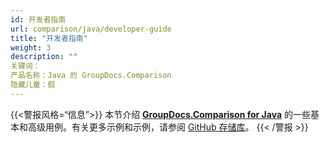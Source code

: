 ```yaml
---
id: 开发者指南
url: comparison/java/developer-guide
title: "开发者指南"
weight: 3
description: ""
关键词：
产品名称：Java 的 GroupDocs.Comparison
隐藏儿童：假
---
```

{{<警报风格=“信息”>}}
本节介绍 **[GroupDocs.Comparison for Java](https://products.groupdocs.com/comparison/java)** 的一些基本和高级用例。有关更多示例和示例，请参阅 [GitHub 存储库](https://github.com/groupdocs-comparison/GroupDocs.Comparison-for-Java)。
{{< /警报 >}}

